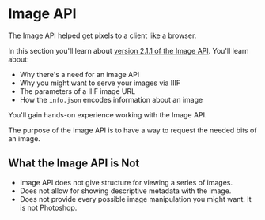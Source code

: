 # Image API

The Image API helped get pixels to a client like a browser.

In this section you'll learn about [version 2.1.1 of the Image API](http://iiif.io/api/image/2.1/). You'll learn about:

- Why there's a need for an image API
- Why you might want to serve your images via IIIF
- The parameters of a IIIF image URL
- How the `info.json` encodes information about an image

You'll gain hands-on experience working with the Image API.

<!-- #todo:100 What other learning objectives? -->

The purpose of the Image API is to have a way to request the needed bits of an image.

## What the Image API is Not
- Image API does not give structure for viewing a series of images.
- Does not allow for showing descriptive metadata with the image.
- Does not provide every possible image manipulation you might want. It is not Photoshop.
<!-- #todo:0 Any other things we might want to say about what the Image API is not? -->
